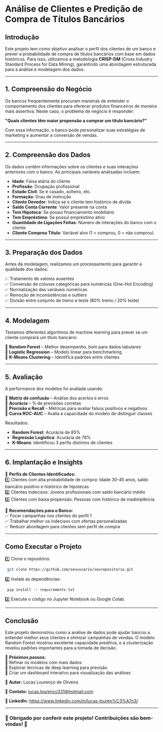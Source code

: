 # Análise de Clientes e Predição de Compra de Títulos Bancários

## Introdução
Este projeto tem como objetivo analisar o perfil dos clientes de um banco e prever a probabilidade de compra de títulos bancários com base em dados históricos. Para isso, utilizamos a metodologia **CRISP-DM** (Cross Industry Standard Process for Data Mining), garantindo uma abordagem estruturada para a análise e modelagem dos dados.

---

## 1. Compreensão do Negócio
Os bancos frequentemente procuram maneiras de entender o comportamento dos clientes para oferecer produtos financeiros de maneira mais assertiva. Neste caso, o problema de negócio é responder:

**"Quais clientes têm maior propensão a comprar um título bancário?"**

Com essa informação, o banco pode personalizar suas estratégias de marketing e aumentar a conversão de vendas.

---

## 2. Compreensão dos Dados 
Os dados contêm informações sobre os clientes e suas interações anteriores com o banco. As principais variáveis analisadas incluem:

- **Idade**: Faixa etária do cliente
- **Profissão**: Ocupação profissional
- **Estado Civil**: Se é casado, solteiro, etc.
- **Formação**: Grau de instrução
- **Cliente Devedor**: Indica se o cliente tem histórico de dívida
- **Saldo Conta Corrente**: Valor presente na conta
- **Tem Hipoteca**: Se possui financiamento imobiliário
- **Tem Empréstimo**: Se possui empréstimo ativo
- **Quantidade de Ligações Feitas**: Número de interações do banco com o cliente
- **Cliente Comprou Título**: Variável alvo (1 = comprou, 0 = não comprou)

---

## 3. Preparação dos Dados
Antes da modelagem, realizamos um processamento para garantir a qualidade dos dados:

✅ Tratamento de valores ausentes  
✅ Conversão de colunas categóricas para numéricas (One-Hot Encoding)  
✅ Normalização das variáveis numéricas  
✅ Remoção de inconsistências e outliers  
✅ Divisão entre conjunto de treino e teste (80% treino / 20% teste)  

---

## 4. Modelagem
Testamos diferentes algoritmos de machine learning para prever se um cliente comprará um título bancário:

📌 **Random Forest** – Melhor desempenho, bom para dados tabulares  
📌 **Logistic Regression** – Modelo linear para benchmarking  
📌 **K-Means Clustering** – Identifica padrões entre clientes  

---

## 5. Avaliação
A performance dos modelos foi avaliada usando:

🔹 **Matriz de confusão** – Análise dos acertos e erros  
🔹 **Acurácia** – % de previsões corretas  
🔹 **Precisão e Recall** – Métricas para avaliar falsos positivos e negativos  
🔹 **Curva ROC-AUC** – Avalia a capacidade do modelo de distinguir classes  

Resultados:
- **Random Forest**: Acurácia de 85%
- **Regressão Logística**: Acurácia de 78%
- **K-Means**: Identificou 3 perfis distintos de clientes

---

## 6. Implantação e Insights
🔹 **Perfis de Clientes Identificados:**  
1️⃣ Clientes com alta probabilidade de compra: Idade 30-45 anos, saldo bancário positivo e histórico de hipotecas  
2️⃣ Clientes indecisos: Jovens profissionais com saldo bancário médio  
3️⃣ Clientes com baixa propensão: Pessoas com histórico de inadimplência  

🔹 **Recomendações para o Banco:**  
✅ Focar campanhas nos clientes do perfil 1  
✅ Trabalhar melhor os indecisos com ofertas personalizadas  
✅ Reduzir abordagem para clientes sem perfil de compra  

---

## Como Executar o Projeto

1️⃣ Clone o repositório:  
```bash
 git clone https://github.com/seuusuario/seurepositorio.git
```

2️⃣ Instale as dependências:  
```bash
 pip install -r requirements.txt
```

3️⃣ Execute o código no Jupyter Notebook ou Google Colab.

---

## Conclusão
Este projeto demonstrou como a análise de dados pode ajudar bancos a entender melhor seus clientes e otimizar campanhas de vendas. O modelo Random Forest mostrou excelente capacidade preditiva, e a clusterização revelou padrões importantes para a tomada de decisão.

🔎 **Próximos passos:**  
🔹 Refinar os modelos com mais dados  
🔹 Explorar técnicas de deep learning para previsão  
🔹 Criar um dashboard interativo para visualização das análises  

📌 **Autor:** Lucas Lourenço de Oliveira  

📌 **Contato:** lucas.lourenco331@hotmail.com

📌 **LinkedIn:** https://www.linkedin.com/in/lucas-louren%C3%A7o3/

---
### 🚀 Obrigado por conferir este projeto! Contribuições são bem-vindas! 🙌

